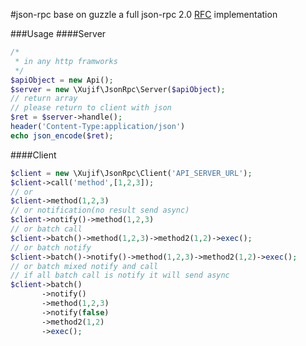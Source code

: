 #json-rpc base on guzzle
a full json-rpc 2.0 [RFC](http://www.jsonrpc.org/specification) implementation

###Usage
####Server
```php
/*
 * in any http framworks
 */
$apiObject = new Api();
$server = new \Xujif\JsonRpc\Server($apiObject);
// return array
// please return to client with json
$ret = $server->handle();
header('Content-Type:application/json')
echo json_encode($ret);
```

####Client
```php
$client = new \Xujif\JsonRpc\Client('API_SERVER_URL');
$client->call('method',[1,2,3]);
// or
$client->method(1,2,3)
// or notification(no result send async)
$client->notify()->method(1,2,3)
// or batch call
$client->batch()->method(1,2,3)->method2(1,2)->exec();
// or batch notify
$client->batch()->notify()->method(1,2,3)->method2(1,2)->exec();
// or batch mixed notify and call
// if all batch call is notify it will send async 
$client->batch()
       ->notify()
       ->method(1,2,3)
       ->notify(false)
       ->method2(1,2)
       ->exec();


```

